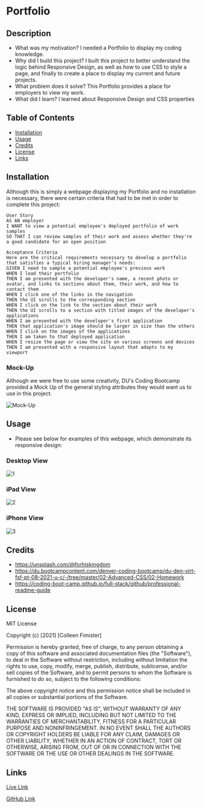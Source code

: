 # Portfolio

## Description

- What was my motivation? I needed a Portfolio to display my coding knowledge.
- Why did I build this project? I built this project to better understand the logic behind Responsive Design, as well as how to use CSS to style a page, and finally to create a place to display my current and future projects.
- What problem does it solve? This Portfolio provides a place for employers to view my work.
- What did I learn? I learned about Responsive Design and CSS properties

## Table of Contents

- [Installation](#installation)
- [Usage](#usage)
- [Credits](#credits)
- [License](#license)
- [Links](#links)

## Installation

Although this is simply a webpage displaying my Portfolio and no installation is necessary, there were certain criteria that had to be met in order to complete this project:

    User Story
    AS AN employer
    I WANT to view a potential employee's deployed portfolio of work samples
    SO THAT I can review samples of their work and assess whether they're a good candidate for an open position

    Acceptance Criteria
    Here are the critical requirements necessary to develop a portfolio that satisfies a typical hiring manager’s needs:
    GIVEN I need to sample a potential employee's previous work
    WHEN I load their portfolio
    THEN I am presented with the developer's name, a recent photo or avatar, and links to sections about them, their work, and how to contact them
    WHEN I click one of the links in the navigation
    THEN the UI scrolls to the corresponding section
    WHEN I click on the link to the section about their work
    THEN the UI scrolls to a section with titled images of the developer's applications
    WHEN I am presented with the developer's first application
    THEN that application's image should be larger in size than the others
    WHEN I click on the images of the applications
    THEN I am taken to that deployed application
    WHEN I resize the page or view the site on various screens and devices
    THEN I am presented with a responsive layout that adapts to my viewport

### Mock-Up

Although we were free to use some creativity, DU's Coding Bootcamp provided a Mock Up of the general styling attributes they would want us to use in this project.

![Mock-Up](assets/images/Mock-Up.png)

## Usage

- Please see below for examples of this webpage, which demonstrate its responsive design:

### Desktop View

![1](assets/images/DesktopView.png)

### iPad View

![2](assets/images/iPadView.png)

### iPhone View

![3](assets/images/iPhoneView.png)

## Credits

- https://unsplash.com/@forhiskingdom
- https://du.bootcampcontent.com/denver-coding-bootcamp/du-den-virt-fsf-pt-08-2021-u-c/-/tree/master/02-Advanced-CSS/02-Homework
- https://coding-boot-camp.github.io/full-stack/github/professional-readme-guide

## License

MIT License

Copyright (c) [2021] [Colleen Fimister]

Permission is hereby granted, free of charge, to any person obtaining a copy
of this software and associated documentation files (the "Software"), to deal
in the Software without restriction, including without limitation the rights
to use, copy, modify, merge, publish, distribute, sublicense, and/or sell
copies of the Software, and to permit persons to whom the Software is
furnished to do so, subject to the following conditions:

The above copyright notice and this permission notice shall be included in all
copies or substantial portions of the Software.

THE SOFTWARE IS PROVIDED "AS IS", WITHOUT WARRANTY OF ANY KIND, EXPRESS OR
IMPLIED, INCLUDING BUT NOT LIMITED TO THE WARRANTIES OF MERCHANTABILITY,
FITNESS FOR A PARTICULAR PURPOSE AND NONINFRINGEMENT. IN NO EVENT SHALL THE
AUTHORS OR COPYRIGHT HOLDERS BE LIABLE FOR ANY CLAIM, DAMAGES OR OTHER
LIABILITY, WHETHER IN AN ACTION OF CONTRACT, TORT OR OTHERWISE, ARISING FROM,
OUT OF OR IN CONNECTION WITH THE SOFTWARE OR THE USE OR OTHER DEALINGS IN THE
SOFTWARE.

## Links

[Live Link](https://carlincb.github.io/Portfolio/)

[GitHub Link](https://github.com/carlincb/Portfolio)

